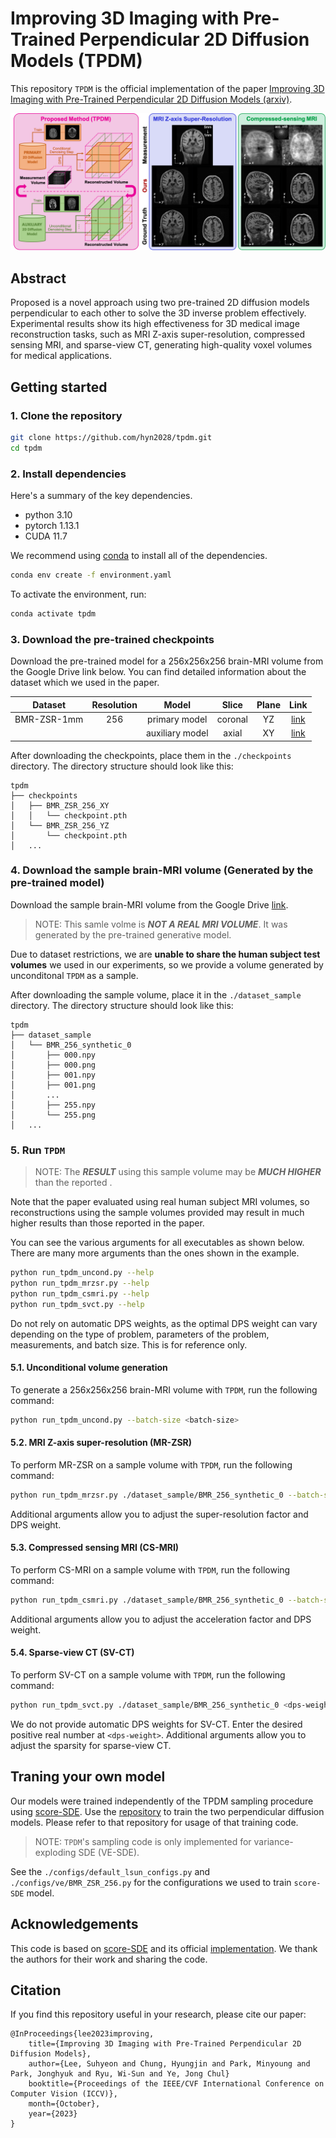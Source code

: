 # Improving 3D Imaging with Pre-Trained Perpendicular 2D Diffusion Models (TPDM)

This repository `TPDM` is the official implementation of the paper [Improving 3D Imaging with Pre-Trained Perpendicular 2D Diffusion Models (arxiv)](https://arxiv.org/abs/2303.08440).

![tpdm_title](figs/tpdm_title.png)


## Abstract
Proposed is a novel approach using two pre-trained 2D diffusion models perpendicular to each other to solve the 3D inverse problem effectively. Experimental results show its high effectiveness for 3D medical image reconstruction tasks, such as MRI Z-axis super-resolution, compressed sensing MRI, and sparse-view CT, generating high-quality voxel volumes for medical applications.


## Getting started
###  1. Clone the repository
```bash
git clone https://github.com/hyn2028/tpdm.git
cd tpdm
```


### 2. Install dependencies

Here's a summary of the key dependencies.
- python 3.10
- pytorch 1.13.1
- CUDA 11.7

We recommend using [conda](https://docs.conda.io/en/latest/) to install all of the dependencies.

```bash
conda env create -f environment.yaml
```
To activate the environment, run:

```bash
conda activate tpdm
```


### 3. Download the pre-trained checkpoints
Download the pre-trained model for a 256x256x256 brain-MRI volume from the Google Drive link below. You can find detailed information about the dataset which we used in the paper.

| Dataset | Resolution | Model | Slice| Plane | Link |
|:-------:|:----------:|:-----:|:----:|:-----:|:----:|
| BMR-ZSR-1mm | 256 | primary model | coronal | YZ | [link](https://drive.google.com/file/d/12Hmve4s0KsncXounyKh1zfsuaxsTSijZ/view?usp=drive_link) |
| | | auxiliary model | axial | XY | [link](https://drive.google.com/file/d/1rRi3ZIeYD8RxdWjgrtJIxytVRIlcz7ui/view?usp=sharing) |

After downloading the checkpoints, place them in the `./checkpoints` directory. The directory structure should look like this:
```
tpdm
├── checkpoints
│   ├── BMR_ZSR_256_XY
│   │   └── checkpoint.pth
│   └── BMR_ZSR_256_YZ
│       └── checkpoint.pth
│   ...
```


### 4. Download the sample brain-MRI volume (Generated by the pre-trained model)
Download the sample brain-MRI volume from the Google Drive [link](https://drive.google.com/file/d/1syz1X-sm2byH-r8X4xoEaGLLqMTSnVSR/view?usp=drive_link).

> NOTE: This samle volme is ***NOT A REAL MRI VOLUME***. It was generated by the pre-trained generative model.

Due to dataset restrictions, we are **unable to share the human subject test volumes** we used in our experiments, so we provide a volume generated by unconditonal `TPDM` as a sample. 

After downloading the sample volume, place it in the `./dataset_sample` directory. The directory structure should look like this:
```
tpdm
├── dataset_sample
│   └── BMR_256_synthetic_0
│       ├── 000.npy
│       ├── 000.png
│       ├── 001.npy
│       ├── 001.png
│       ...
│       ├── 255.npy
│       └── 255.png
│   ...
```


### 5. Run `TPDM`

> NOTE: The ***RESULT*** using this sample volume may be ***MUCH HIGHER*** than the reported .

Note that the paper evaluated using real human subject MRI volumes, so reconstructions using the sample volumes provided may result in much higher results than those reported in the paper.

You can see the various arguments for all executables as shown below. There are many more arguments than the ones shown in the example. 

```bash
python run_tpdm_uncond.py --help
python run_tpdm_mrzsr.py --help
python run_tpdm_csmri.py --help
python run_tpdm_svct.py --help
```

Do not rely on automatic DPS weights, as the optimal DPS weight can vary depending on the type of problem, parameters of the problem, measurements, and batch size. This is for reference only.

#### 5.1. Unconditional volume generation
To generate a 256x256x256 brain-MRI volume with `TPDM`, run the following command:
```bash
python run_tpdm_uncond.py --batch-size <batch-size>
```


#### 5.2. MRI Z-axis super-resolution (MR-ZSR)
To perform MR-ZSR on a sample volume with `TPDM`, run the following command:
```bash
python run_tpdm_mrzsr.py ./dataset_sample/BMR_256_synthetic_0 --batch-size <batch-size>
```
Additional arguments allow you to adjust the super-resolution factor and DPS weight.


#### 5.3. Compressed sensing MRI (CS-MRI)
To perform CS-MRI on a sample volume with `TPDM`, run the following command:
```bash
python run_tpdm_csmri.py ./dataset_sample/BMR_256_synthetic_0 --batch-size <batch-size>
```
Additional arguments allow you to adjust the acceleration factor and DPS weight.


#### 5.4. Sparse-view CT (SV-CT)
To perform SV-CT on a sample volume with `TPDM`, run the following command:
```bash
python run_tpdm_svct.py ./dataset_sample/BMR_256_synthetic_0 <dps-weight> --batch-size <batch-size>
```
We do not provide automatic DPS weights for SV-CT. Enter the desired positive real number at `<dps-weight>`. Additional arguments allow you to adjust the sparsity for sparse-view CT.


## Traning your own model
Our models were trained independently of the TPDM sampling procedure using [score-SDE](https://arxiv.org/abs/2011.13456). Use the [repository](https://github.com/yang-song/score_sde) to train the two perpendicular diffusion models. Please refer to that repository for usage of that training code.

> NOTE: `TPDM`'s sampling code is only implemented for variance-exploding SDE (VE-SDE).

See the `./configs/default_lsun_configs.py` and `./configs/ve/BMR_ZSR_256.py` for the configurations we used to train `score-SDE` model. 


## Acknowledgements
This code is based on [score-SDE](https://arxiv.org/abs/2011.13456) and its official [implementation](https://github.com/yang-song/score_sde). We thank the authors for their work and sharing the code.


## Citation
If you find this repository useful in your research, please cite our paper:

```
@InProceedings{lee2023improving,
    title={Improving 3D Imaging with Pre-Trained Perpendicular 2D Diffusion Models},
    author={Lee, Suhyeon and Chung, Hyungjin and Park, Minyoung and Park, Jonghyuk and Ryu, Wi-Sun and Ye, Jong Chul}
    booktitle={Proceedings of the IEEE/CVF International Conference on Computer Vision (ICCV)},
    month={October},
    year={2023}
}
```